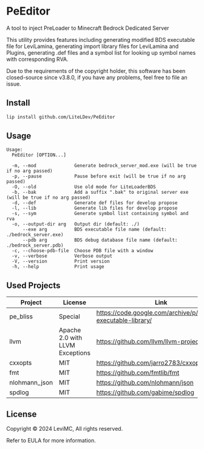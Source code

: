 # PeEditor

A tool to inject PreLoader to Minecraft Bedrock Dedicated Server

This utility provides features including generating modified BDS executable file for LeviLamina, generating import library files for LeviLamina and Plugins, generating .def files and a symbol list for looking up symbol names with corresponding RVA.

Due to the requirements of the copyright holder, this software has been closed-source since v3.8.0, if you have any problems, feel free to file an issue.

## Install

```sh
lip install github.com/LiteLDev/PeEditor
```

## Usage

```text
Usage:
  PeEditor [OPTION...]

  -m, --mod              Generate bedrock_server_mod.exe (will be true if no arg passed)
  -p, --pause            Pause before exit (will be true if no arg passed)
  -O, --old              Use old mode for LiteLoaderBDS
  -b, --bak              Add a suffix ".bak" to original server exe (will be true if no arg passed)
  -d, --def              Generate def files for develop propose
  -l, --lib              Generate lib files for develop propose
  -s, --sym              Generate symbol list containing symbol and rva
  -o, --output-dir arg   Output dir (default: ./)
      --exe arg          BDS executable file name (default: ./bedrock_server.exe)
      --pdb arg          BDS debug database file name (default: ./bedrock_server.pdb)
  -c, --choose-pdb-file  Choose PDB file with a window
  -v, --verbose          Verbose output
  -V, --version          Print version
  -h, --help             Print usage
```

## Used Projects

| Project       | License                         | Link                                                             |
| ------------- | ------------------------------- | ---------------------------------------------------------------- |
| pe_bliss      | Special                         | <https://code.google.com/archive/p/portable-executable-library/> |
| llvm          | Apache 2.0 with LLVM Exceptions | <https://github.com/llvm/llvm-project>                           |
| cxxopts       | MIT                             | <https://github.com/jarro2783/cxxopts>                           |
| fmt           | MIT                             | <https://github.com/fmtlib/fmt>                                  |
| nlohmann_json | MIT                             | <https://github.com/nlohmann/json>                               |
| spdlog        | MIT                             | <https://github.com/gabime/spdlog>                               |

## License

Copyright © 2024 LeviMC, All rights reserved.

Refer to EULA for more information.
